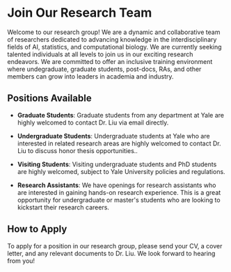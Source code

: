 # Join Our Research Team

Welcome to our research group! We are a dynamic and collaborative team of researchers dedicated to advancing knowledge in the interdisciplinary fields of AI, statistics, and computational biology. We are currently seeking talented individuals at all levels to join us in our exciting research endeavors. We are committed to offer an inclusive training environment where undegraduate, graduate students, post-docs, RAs, and other members can grow into leaders in academia and industry.

## Positions Available

- **Graduate Students**: Graduate students from any department at Yale are highly welcomed to contact Dr. Liu via email directly.

- **Undergraduate Students**: Undergraduate students at Yale who are interested in related research areas are highly welcomed to contact Dr. Liu to discuss honor thesis opportunities..

- **Visiting Students**: Visiting undergraduate students and PhD students are highly welcomed, subject to Yale University policies and regulations.

- **Research Assistants**: We have openings for research assistants who are interested in gaining hands-on research experience. This is a great opportunity for undergraduate or master's students who are looking to kickstart their research careers.

<!-- - **Postdoctoral Researchers**: Postdoc positions are  -->

## How to Apply

To apply for a position in our research group, please send your CV, a cover letter, and any relevant documents to Dr. Liu. We look forward to hearing from you!

